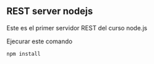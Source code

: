 ## REST server nodejs

Este es el primer servidor REST del curso node.js

Ejecurar este comando

```
npm install
```
